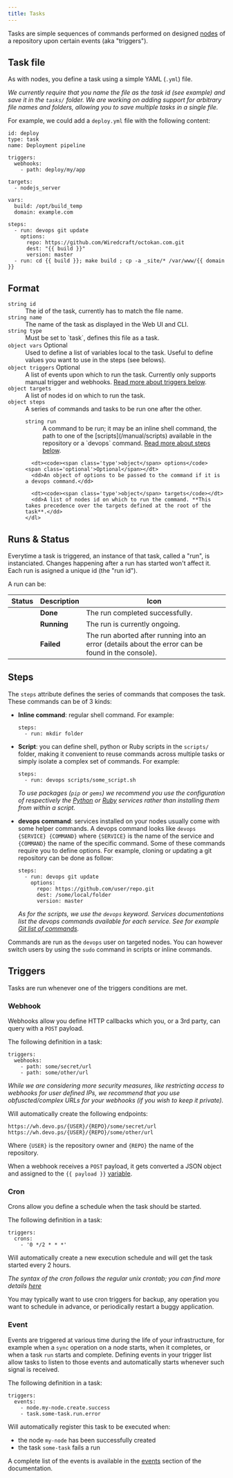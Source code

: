```yaml
---
title: Tasks
---
```


Tasks are simple sequences of commands performed on designed [nodes](/manual/nodes) of a repository upon certain events (aka "triggers").

## Task file

As with nodes, you define a task using a simple YAML (`.yml`) file.

*We currently require that you name the file as the task id (see example) and save it in the `tasks/` folder. We are working on adding support for arbitrary file names and folders, allowing you to save multiple tasks in a single file.*

For example, we could add a `deploy.yml` file with the following content:

    id: deploy
    type: task
    name: Deployment pipeline

    triggers:
      webhooks:
        - path: deploy/my/app
    
    targets:
      - nodejs_server
    
    vars:
      build: /opt/build_temp
      domain: example.com
    
    steps:
      - run: devops git update
        options:
          repo: https://github.com/Wiredcraft/octokan.com.git
          dest: "{{ build }}"
          version: master
      - run: cd {{ build }}; make build ; cp -a _site/* /var/www/{{ domain }}

## Format

<dl>
  <dt><code><span class='type'>string</span> id</code></dt>
  <dd>The id of the task, currently has to match the file name.</dd>

  <dt><code><span class='type'>string</span> name</code></dt>
  <dd>The name of the task as displayed in the Web UI and CLI.</dd>

  <dt><code><span class='type'>string</span> type</code></dt>
  <dd>Must be set to `task`, defines this file as a task.</dd>
  
  <dt><code><span class='type'>object</span> vars</code> <span class='optional'>Optional</span></dt>
  <dd>Used to define a list of variables local to the task. Useful to define values you want to use in the steps (see belows).</dd>

  <dt><code><span class='type'>object</span> triggers</code> <span class='optional'>Optional</span></dt>
  <dd>A list of events upon which to run the task. Currently only supports manual trigger and webhooks. <a href='#triggers'>Read more about triggers below</a>.</dd>

  <dt><code><span class='type'>object</span> targets</code></dt>
  <dd>A list of nodes id on which to run the task.</dd>

  <dt><code><span class='type'>object</span> steps</code></dt>
  <dd>
    A series of commands and tasks to be run one after the other.
    <dl>
      <dt><code><span class='type'>string</span> run</code></dt>
      <dd>A command to be run; it may be an inline shell command, the path to one of the [scripts](/manual/scripts) available in the repository or a `devops` command. <a href='#steps'>Read more about steps below</a>.</dd>
      
      <dt><code><span class='type'>object</span> options</code> <span class='optional'>Optional</span></dt>
      <dd>An object of options to be passed to the command if it is a devops command.</dd>

      <dt><code><span class='type'>object</span> targets</code></dt>
      <dd>A list of nodes id on which to run the command. **This takes precedence over the targets defined at the root of the task**.</dd>
    </dl>
  </dd>
</dl>

## Runs & Status

Everytime a task is triggered, an instance of that task, called a "run", is instanciated. Changes happening after a run has started won't affect it. Each run is asigned a unique id (the "run id").

A run can be:

Status | Description | Icon
--- | --- | ---
<span class='icon done'></span> | **Done** | The run completed successfully.
<span class='icon running'></span> | **Running** | The run is currently ongoing.
 <span class='icon error'></span> | **Failed** | The run aborted after running into an error (details about the error can be found in the console).

## Steps

The `steps` attribute defines the series of commands that composes the task. These commands can be of 3 kinds:

- **Inline command**: regular shell command. For example:

      steps:
        - run: mkdir folder

- **Script**: you can define shell, python or Ruby scripts in the `scripts/` folder, making it convenient to reuse commands across multiple tasks or simply isolate a complex set of commands. For example:

      steps:
        - run: devops scripts/some_script.sh

    *To use packages (`pip` or `gems`) we recommend you use the configuration of respectively the [Python](/services/python) or [Ruby](/services/ruby) services rather than installing them from within a script.*

- **devops command**: services installed on your nodes usually come with some helper commands. A devops command looks like `devops {SERVICE} {COMMAND}` where `{SERVICE}` is the name of the service and `{COMMAND}` the name of the specific command. Some of these commands require you to define options. For example, cloning or updating a git repository can be done as follow:

      steps:
        - run: devops git update
          options:
            repo: https://github.com/user/repo.git
            dest: /some/local/folder
            version: master

    *As for the scripts, we use the `devops` keyword. Services documentations list the devops commands available for each service. See for example [Git list of commands](/services/git#commands).*

Commands are run as the `devops` user on targeted nodes. You can however switch users by using the `sudo` command in scripts or inline commands.

## Triggers

Tasks are run whenever one of the triggers conditions are met.

### Webhook

Webhooks allow you define HTTP callbacks which you, or a 3rd party, can query with a `POST` payload.

The following definition in a task:

    triggers:
      webhooks:
        - path: some/secret/url
        - path: some/other/url

*While we are considering more security measures, like restricting access to webhooks for user defined IPs, we recommend that you use obfuscted/complex URLs for your webhooks (if you wish to keep it private).*

Will automatically create the following endpoints:

    https://wh.devo.ps/{USER}/{REPO}/some/secret/url
    https://wh.devo.ps/{USER}/{REPO}/some/other/url

Where `{USER}` is the repository owner and `{REPO}` the name of the repository.

When a webhook receives a `POST` payload, it gets converted a JSON object and assigned to the `{{ payload }}` [variable](/manual/variables).

### Cron

Crons allow you define a schedule when the task should be started.

The following definition in a task:

    triggers:
      crons:
        - '0 */2 * * *'

Will automatically create a new execution schedule and will get the task started every 2 hours.

*The syntax of the cron follows the regular unix crontab; you can find more details [here](https://en.wikipedia.org/wiki/Cron)*

You may typically want to use cron triggers for backup, any operation you want to schedule in advance, or periodically restart a buggy application.

### Event

Events are triggered at various time during the life of your infrastructure, for example when a `sync` operation on a node starts, when it completes, or when a task `run` starts and complete. Defining events in your trigger list allow tasks to listen to those events and automatically starts whenever such signal is received.

The following definition in a task:

    triggers:
      events:
        - node.my-node.create.success
        - task.some-task.run.error

Will automatically register this task to be executed when:

- the node `my-node` has been successfully created
- the task `some-task` fails a run

A complete list of the events is available in the [events](/manual/events/) section of the documentation.


